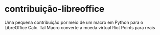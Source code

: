 # contribuição-libreoffice
Uma pequena contribuição por meio de um macro em Python para o LibreOffice Calc. Tal Macro converte a moeda virtual Riot Points para reais
